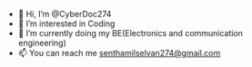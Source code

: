 - 👋 Hi, I’m @CyberDoc274
- 👀 I’m interested in Coding
- 🌱 I’m currently doing my BE(Electronics and communication engineering)
- 📫 You can reach me senthamilselvan274@gmail.com

<!---
CyberDoc274/CyberDoc274 is a ✨ special ✨ repository because its `README.md` (this file) appears on your GitHub profile.
You can click the Preview link to take a look at your changes.
--->
